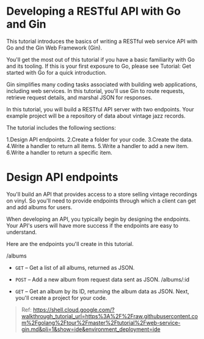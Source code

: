 # Developing a RESTful API with Go and Gin
This tutorial introduces the basics of writing a RESTful web service API with Go and the Gin Web Framework (Gin).

You'll get the most out of this tutorial if you have a basic familiarity with Go and its tooling. If this is your first exposure to Go, please see Tutorial: Get started with Go for a quick introduction.

Gin simplifies many coding tasks associated with building web applications, including web services. In this tutorial, you'll use Gin to route requests, retrieve request details, and marshal JSON for responses.

In this tutorial, you will build a RESTful API server with two endpoints. Your example project will be a repository of data about vintage jazz records.

The tutorial includes the following sections:

1.Design API endpoints.
2.Create a folder for your code.
3.Create the data.
4.Write a handler to return all items.
5.Write a handler to add a new item.
6.Write a handler to return a specific item.

# Design API endpoints
You'll build an API that provides access to a store selling vintage recordings on vinyl. So you'll need to provide endpoints through which a client can get and add albums for users.

When developing an API, you typically begin by designing the endpoints. Your API's users will have more success if the endpoints are easy to understand.

Here are the endpoints you'll create in this tutorial.

/albums

- `GET` – Get a list of all albums, returned as JSON.
- `POST` – Add a new album from request data sent as JSON.
/albums/:id

- `GET` – Get an album by its ID, returning the album data as JSON.
Next, you'll create a project for your code.

> Ref: https://shell.cloud.google.com/?walkthrough_tutorial_url=https%3A%2F%2Fraw.githubusercontent.com%2Fgolang%2Ftour%2Fmaster%2Ftutorial%2Fweb-service-gin.md&pli=1&show=ide&environment_deployment=ide